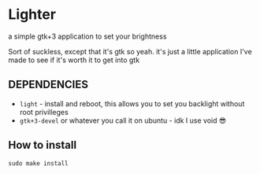 # Lighter

a simple gtk+3 application to set your brightness

Sort of suckless, except that it's gtk so yeah. it's just a little application I've made to see if it's worth it to get into gtk

## DEPENDENCIES

 - `light` - install and reboot, this allows you to set you backlight without root privilleges
 - `gtk+3-devel` or whatever you call it on ubuntu - idk I use void :sunglasses:

## How to install

 `sudo make install`
